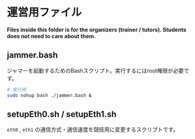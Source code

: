 # 運営用ファイル

**Files inside this folder is for the organizers (trainer / tutors). Students does not need to care about them.**

## jammer.bash

ジャマーを起動するためのBashスクリプト。実行するにはroot権限が必要です。

```sh
# 実行例
sudo nohup bash ./jammer.bash &
```

## setupEth0.sh / setupEth1.sh

`eth0` , `eth1` の通信方式・通信速度を競技用に変更するスクリプトです。